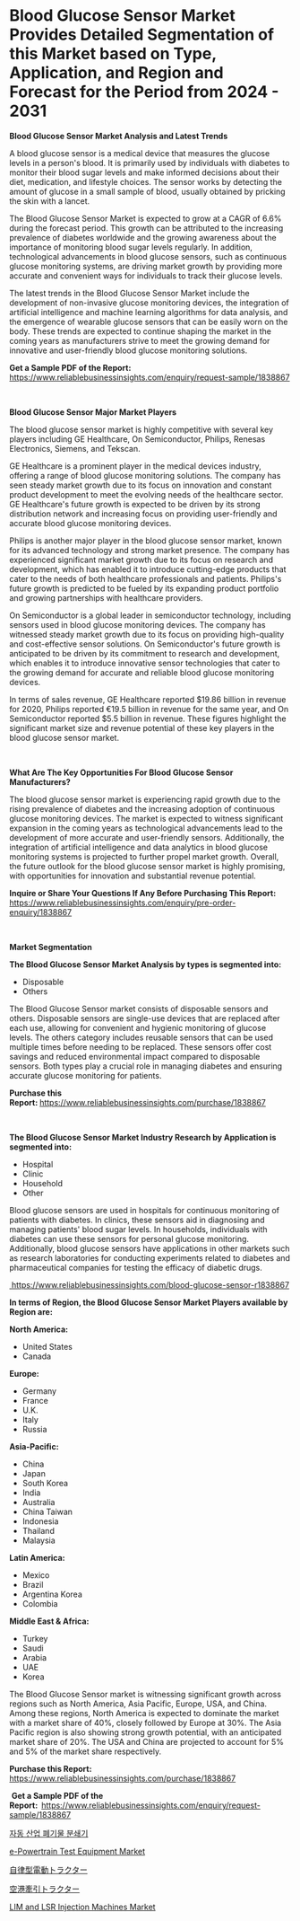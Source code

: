 <p><h1>Blood Glucose Sensor Market Provides Detailed Segmentation of this Market based on Type, Application, and Region and Forecast for the Period from 2024 - 2031</h1></p><p><strong>Blood Glucose Sensor Market Analysis and Latest Trends</strong></p>
<p><p>A blood glucose sensor is a medical device that measures the glucose levels in a person's blood. It is primarily used by individuals with diabetes to monitor their blood sugar levels and make informed decisions about their diet, medication, and lifestyle choices. The sensor works by detecting the amount of glucose in a small sample of blood, usually obtained by pricking the skin with a lancet.</p><p>The Blood Glucose Sensor Market is expected to grow at a CAGR of 6.6% during the forecast period. This growth can be attributed to the increasing prevalence of diabetes worldwide and the growing awareness about the importance of monitoring blood sugar levels regularly. In addition, technological advancements in blood glucose sensors, such as continuous glucose monitoring systems, are driving market growth by providing more accurate and convenient ways for individuals to track their glucose levels.</p><p>The latest trends in the Blood Glucose Sensor Market include the development of non-invasive glucose monitoring devices, the integration of artificial intelligence and machine learning algorithms for data analysis, and the emergence of wearable glucose sensors that can be easily worn on the body. These trends are expected to continue shaping the market in the coming years as manufacturers strive to meet the growing demand for innovative and user-friendly blood glucose monitoring solutions.</p></p>
<p><strong>Get a Sample PDF of the Report:&nbsp;</strong> <a href="https://www.reliablebusinessinsights.com/enquiry/request-sample/1838867">https://www.reliablebusinessinsights.com/enquiry/request-sample/1838867</a></p>
<p>&nbsp;</p>
<p><strong>Blood Glucose Sensor Major Market Players</strong></p>
<p><p>The blood glucose sensor market is highly competitive with several key players including GE Healthcare, On Semiconductor, Philips, Renesas Electronics, Siemens, and Tekscan. </p><p>GE Healthcare is a prominent player in the medical devices industry, offering a range of blood glucose monitoring solutions. The company has seen steady market growth due to its focus on innovation and constant product development to meet the evolving needs of the healthcare sector. GE Healthcare's future growth is expected to be driven by its strong distribution network and increasing focus on providing user-friendly and accurate blood glucose monitoring devices.</p><p>Philips is another major player in the blood glucose sensor market, known for its advanced technology and strong market presence. The company has experienced significant market growth due to its focus on research and development, which has enabled it to introduce cutting-edge products that cater to the needs of both healthcare professionals and patients. Philips's future growth is predicted to be fueled by its expanding product portfolio and growing partnerships with healthcare providers.</p><p>On Semiconductor is a global leader in semiconductor technology, including sensors used in blood glucose monitoring devices. The company has witnessed steady market growth due to its focus on providing high-quality and cost-effective sensor solutions. On Semiconductor's future growth is anticipated to be driven by its commitment to research and development, which enables it to introduce innovative sensor technologies that cater to the growing demand for accurate and reliable blood glucose monitoring devices.</p><p>In terms of sales revenue, GE Healthcare reported $19.86 billion in revenue for 2020, Philips reported €19.5 billion in revenue for the same year, and On Semiconductor reported $5.5 billion in revenue. These figures highlight the significant market size and revenue potential of these key players in the blood glucose sensor market.</p></p>
<p>&nbsp;</p>
<p><strong>What Are The Key Opportunities For Blood Glucose Sensor Manufacturers?</strong></p>
<p><p>The blood glucose sensor market is experiencing rapid growth due to the rising prevalence of diabetes and the increasing adoption of continuous glucose monitoring devices. The market is expected to witness significant expansion in the coming years as technological advancements lead to the development of more accurate and user-friendly sensors. Additionally, the integration of artificial intelligence and data analytics in blood glucose monitoring systems is projected to further propel market growth. Overall, the future outlook for the blood glucose sensor market is highly promising, with opportunities for innovation and substantial revenue potential.</p></p>
<p><strong>Inquire or Share Your Questions If Any Before Purchasing This Report:</strong> <a href="https://www.reliablebusinessinsights.com/enquiry/pre-order-enquiry/1838867">https://www.reliablebusinessinsights.com/enquiry/pre-order-enquiry/1838867</a></p>
<p>&nbsp;</p>
<p><strong>Market Segmentation</strong></p>
<p><strong>The Blood Glucose Sensor Market Analysis by types is segmented into:</strong></p>
<p><ul><li>Disposable</li><li>Others</li></ul></p>
<p><p>The Blood Glucose Sensor market consists of disposable sensors and others. Disposable sensors are single-use devices that are replaced after each use, allowing for convenient and hygienic monitoring of glucose levels. The others category includes reusable sensors that can be used multiple times before needing to be replaced. These sensors offer cost savings and reduced environmental impact compared to disposable sensors. Both types play a crucial role in managing diabetes and ensuring accurate glucose monitoring for patients.</p></p>
<p><strong>Purchase this Report:&nbsp;</strong><a href="https://www.reliablebusinessinsights.com/purchase/1838867">https://www.reliablebusinessinsights.com/purchase/1838867</a></p>
<p>&nbsp;</p>
<p><strong>The Blood Glucose Sensor Market Industry Research by Application is segmented into:</strong></p>
<p><ul><li>Hospital</li><li>Clinic</li><li>Household</li><li>Other</li></ul></p>
<p><p>Blood glucose sensors are used in hospitals for continuous monitoring of patients with diabetes. In clinics, these sensors aid in diagnosing and managing patients' blood sugar levels. In households, individuals with diabetes can use these sensors for personal glucose monitoring. Additionally, blood glucose sensors have applications in other markets such as research laboratories for conducting experiments related to diabetes and pharmaceutical companies for testing the efficacy of diabetic drugs.</p></p>
<p><a href="https://www.reliablebusinessinsights.com/blood-glucose-sensor-r1838867">&nbsp;https://www.reliablebusinessinsights.com/blood-glucose-sensor-r1838867</a></p>
<p><strong>In terms of Region, the Blood Glucose Sensor Market Players available by Region are:</strong></p>
<p>
    <p> <strong> North America: </strong>
        <ul>
            <li>United States</li>
            <li>Canada</li>
        </ul>
        </p> 
    <p> <strong> Europe: </strong>
        <ul>
            <li>Germany</li>
            <li>France</li>
            <li>U.K.</li>
            <li>Italy</li>
            <li>Russia</li>
        </ul>
        </p> 
    <p> <strong> Asia-Pacific: </strong>
        <ul>
            <li>China</li>
            <li>Japan</li>
            <li>South Korea</li>
            <li>India</li>
            <li>Australia</li>
            <li>China Taiwan</li>
            <li>Indonesia</li>
            <li>Thailand</li>
            <li>Malaysia</li>
        </ul>
        </p> 
    <p> <strong> Latin America: </strong>
        <ul>
            <li>Mexico</li>
            <li>Brazil</li>
            <li>Argentina Korea</li>
            <li>Colombia</li>
        </ul>
        </p> 
    <p> <strong> Middle East & Africa: </strong>
        <ul>
            <li>Turkey</li>
            <li>Saudi</li>
            <li>Arabia</li>
            <li>UAE</li>
            <li>Korea</li>
        </ul>
    </p>
    </p>
<p><p>The Blood Glucose Sensor market is witnessing significant growth across regions such as North America, Asia Pacific, Europe, USA, and China. Among these regions, North America is expected to dominate the market with a market share of 40%, closely followed by Europe at 30%. The Asia Pacific region is also showing strong growth potential, with an anticipated market share of 20%. The USA and China are projected to account for 5% and 5% of the market share respectively.</p></p>
<p><strong>Purchase this Report: </strong><a href="https://www.reliablebusinessinsights.com/purchase/1838867">https://www.reliablebusinessinsights.com/purchase/1838867</a></p>
<p>&nbsp;<strong>Get a Sample PDF of the Report:&nbsp;&nbsp;</strong><a href="https://www.reliablebusinessinsights.com/enquiry/request-sample/1838867">https://www.reliablebusinessinsights.com/enquiry/request-sample/1838867</a></p>
<p><strong></strong></p>
<p><p><a href="https://github.com/alpinestartsekian/Market-Research-Report-List-1/blob/main/9356562181819.md">자동 산업 폐기물 분쇄기</a></p><p><a href="https://github.com/elizabethdagraca/Market-Research-Report-List-4/blob/main/e-powertrain-test-equipment-market.md">e-Powertrain Test Equipment Market</a></p><p><a href="https://github.com/DanykaKilback/Market-Research-Report-List-1/blob/main/8898873167996.md">自律型電動トラクター</a></p><p><a href="https://github.com/RandallRunte2023/Market-Research-Report-List-1/blob/main/5674346167995.md">空港牽引トラクター</a></p><p><a href="https://github.com/santosh758595/Market-Research-Report-List-5/blob/main/lim-and-lsr-injection-machines-market.md">LIM and LSR Injection Machines Market</a></p></p>